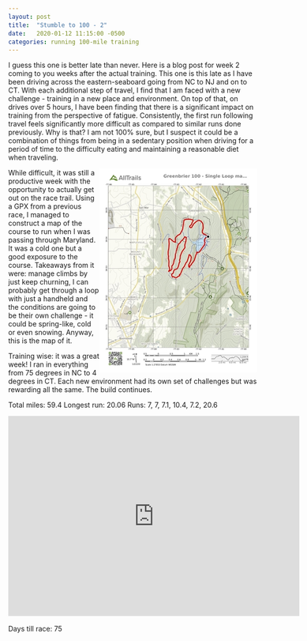 ```yaml
---
layout: post
title:  "Stumble to 100 - 2"
date:   2020-01-12 11:15:00 -0500
categories: running 100-mile training
---
```


I guess this one is better late than never. Here is a blog post for week 2 coming to you weeks after the actual training. This one is this late as I have been driving across the eastern-seaboard going from NC to NJ and on to CT. With each additional step of travel, I find that I am faced with a new challenge - training in a new place and environment. On top of that, on drives over 5 hours, I have been finding that there is a significant impact on training from the perspective of fatigue. Consistently, the first run following travel feels significantly more difficult as compared to similar runs done previously. Why is that? I am not 100% sure, but I suspect it could be a combination of things from being in a sedentary position when driving for a period of time to the difficulty eating and maintaining a reasonable diet when traveling.

<img style="float: right;" src="/assets/gb_1.png">

While difficult, it was still a productive week with the opportunity to actually get out on the race trail. Using a GPX from a previous race, I managed to construct a map of the course to run when I was passing through Maryland. It was a cold one but a good exposure to the course. Takeaways from it were: manage climbs by just keep churning, I can probably get through a loop with just a handheld and the conditions are going to be their own challenge - it could be spring-like, cold or even snowing. Anyway, this is the map of it.


Training wise: it was a great week! I ran in everything from 75 degrees in NC to 4 degrees in CT. Each new environment had its own set of challenges but was rewarding all the same. The build continues.


Total miles: 59.4
Longest run: 20.06
Runs: 7, 7, 7.1, 10.4, 7.2, 20.6

<iframe height='405' width='590' frameborder='0' allowtransparency='true' scrolling='no' src='https://www.strava.com/activities/3002815523/embed/313b4198c3b600c68668d4c232d01bd9158fe956'></iframe>

Days till race: 75
